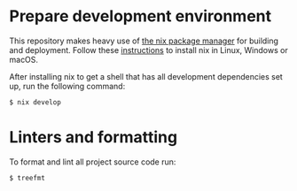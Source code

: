 # Prepare development environment

This repository makes heavy use of [the nix package manager](https://nixos.org/)
for building and deployment. Follow these
[instructions](https://nixos.org/download.html) to install nix in Linux, Windows
or macOS.

After installing nix to get a shell that has all development dependencies set up, run the following command:

```console
$ nix develop
```

# Linters and formatting

To format and lint all project source code run:

```
$ treefmt
```
